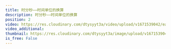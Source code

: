 ```yaml
---
title: 时分秒——时间单位的换算
description: 时分秒——时间单位的换算
position: 2
video: https://res.cloudinary.com/dtysyyt3a/video/upload/v1671539042/easymath/3年级上/01单元时分秒/kq8m1rdvnvesij3tr7x8.mp4
video_additional: 
thumbnail: https://res.cloudinary.com/dtysyyt3a/image/upload/v1671539044/easymath/3年级上/01单元时分秒/w153co3vfyxcvvlhlfdv.png
is_free: False
---
```

